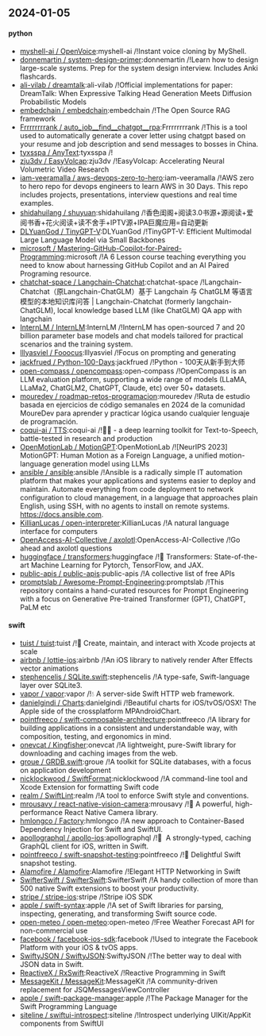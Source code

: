 ## 2024-01-05

#### python
* [myshell-ai / OpenVoice](https://github.com/myshell-ai/OpenVoice):myshell-ai /!Instant voice cloning by MyShell.
* [donnemartin / system-design-primer](https://github.com/donnemartin/system-design-primer):donnemartin /!Learn how to design large-scale systems. Prep for the system design interview. Includes Anki flashcards.
* [ali-vilab / dreamtalk](https://github.com/ali-vilab/dreamtalk):ali-vilab /!Official implementations for paper: DreamTalk: When Expressive Talking Head Generation Meets Diffusion Probabilistic Models
* [embedchain / embedchain](https://github.com/embedchain/embedchain):embedchain /!The Open Source RAG framework
* [Frrrrrrrrank / auto_job__find__chatgpt__rpa](https://github.com/Frrrrrrrrank/auto_job__find__chatgpt__rpa):Frrrrrrrrank /!This is a tool used to automatically generate a cover letter using chatgpt based on your resume and job description and send messages to bosses in China.
* [tyxsspa / AnyText](https://github.com/tyxsspa/AnyText):tyxsspa /!
* [zju3dv / EasyVolcap](https://github.com/zju3dv/EasyVolcap):zju3dv /!EasyVolcap: Accelerating Neural Volumetric Video Research
* [iam-veeramalla / aws-devops-zero-to-hero](https://github.com/iam-veeramalla/aws-devops-zero-to-hero):iam-veeramalla /!AWS zero to hero repo for devops engineers to learn AWS in 30 Days. This repo includes projects, presentations, interview questions and real time examples.
* [shidahuilang / shuyuan](https://github.com/shidahuilang/shuyuan):shidahuilang /!香色闺阁+阅读3.0书源+源阅读+爱阅书香+花火阅读+读不舍手+IPTV源+IPA巨魔应用=自动更新
* [DLYuanGod / TinyGPT-V](https://github.com/DLYuanGod/TinyGPT-V):DLYuanGod /!TinyGPT-V: Efficient Multimodal Large Language Model via Small Backbones
* [microsoft / Mastering-GitHub-Copilot-for-Paired-Programming](https://github.com/microsoft/Mastering-GitHub-Copilot-for-Paired-Programming):microsoft /!A 6 Lesson course teaching everything you need to know about harnessing GitHub Copilot and an AI Paired Programing resource.
* [chatchat-space / Langchain-Chatchat](https://github.com/chatchat-space/Langchain-Chatchat):chatchat-space /!Langchain-Chatchat（原Langchain-ChatGLM）基于 Langchain 与 ChatGLM 等语言模型的本地知识库问答 | Langchain-Chatchat (formerly langchain-ChatGLM), local knowledge based LLM (like ChatGLM) QA app with langchain
* [InternLM / InternLM](https://github.com/InternLM/InternLM):InternLM /!InternLM has open-sourced 7 and 20 billion parameter base models and chat models tailored for practical scenarios and the training system.
* [lllyasviel / Fooocus](https://github.com/lllyasviel/Fooocus):lllyasviel /!Focus on prompting and generating
* [jackfrued / Python-100-Days](https://github.com/jackfrued/Python-100-Days):jackfrued /!Python - 100天从新手到大师
* [open-compass / opencompass](https://github.com/open-compass/opencompass):open-compass /!OpenCompass is an LLM evaluation platform, supporting a wide range of models (LLaMA, LLaMa2, ChatGLM2, ChatGPT, Claude, etc) over 50+ datasets.
* [mouredev / roadmap-retos-programacion](https://github.com/mouredev/roadmap-retos-programacion):mouredev /!Ruta de estudio basada en ejercicios de código semanales en 2024 de la comunidad MoureDev para aprender y practicar lógica usando cualquier lenguaje de programación.
* [coqui-ai / TTS](https://github.com/coqui-ai/TTS):coqui-ai /!🐸💬 - a deep learning toolkit for Text-to-Speech, battle-tested in research and production
* [OpenMotionLab / MotionGPT](https://github.com/OpenMotionLab/MotionGPT):OpenMotionLab /![NeurIPS 2023] MotionGPT: Human Motion as a Foreign Language, a unified motion-language generation model using LLMs
* [ansible / ansible](https://github.com/ansible/ansible):ansible /!Ansible is a radically simple IT automation platform that makes your applications and systems easier to deploy and maintain. Automate everything from code deployment to network configuration to cloud management, in a language that approaches plain English, using SSH, with no agents to install on remote systems. https://docs.ansible.com.
* [KillianLucas / open-interpreter](https://github.com/KillianLucas/open-interpreter):KillianLucas /!A natural language interface for computers
* [OpenAccess-AI-Collective / axolotl](https://github.com/OpenAccess-AI-Collective/axolotl):OpenAccess-AI-Collective /!Go ahead and axolotl questions
* [huggingface / transformers](https://github.com/huggingface/transformers):huggingface /!🤗 Transformers: State-of-the-art Machine Learning for Pytorch, TensorFlow, and JAX.
* [public-apis / public-apis](https://github.com/public-apis/public-apis):public-apis /!A collective list of free APIs
* [promptslab / Awesome-Prompt-Engineering](https://github.com/promptslab/Awesome-Prompt-Engineering):promptslab /!This repository contains a hand-curated resources for Prompt Engineering with a focus on Generative Pre-trained Transformer (GPT), ChatGPT, PaLM etc

#### swift
* [tuist / tuist](https://github.com/tuist/tuist):tuist /!🚀 Create, maintain, and interact with Xcode projects at scale
* [airbnb / lottie-ios](https://github.com/airbnb/lottie-ios):airbnb /!An iOS library to natively render After Effects vector animations
* [stephencelis / SQLite.swift](https://github.com/stephencelis/SQLite.swift):stephencelis /!A type-safe, Swift-language layer over SQLite3.
* [vapor / vapor](https://github.com/vapor/vapor):vapor /!💧 A server-side Swift HTTP web framework.
* [danielgindi / Charts](https://github.com/danielgindi/Charts):danielgindi /!Beautiful charts for iOS/tvOS/OSX! The Apple side of the crossplatform MPAndroidChart.
* [pointfreeco / swift-composable-architecture](https://github.com/pointfreeco/swift-composable-architecture):pointfreeco /!A library for building applications in a consistent and understandable way, with composition, testing, and ergonomics in mind.
* [onevcat / Kingfisher](https://github.com/onevcat/Kingfisher):onevcat /!A lightweight, pure-Swift library for downloading and caching images from the web.
* [groue / GRDB.swift](https://github.com/groue/GRDB.swift):groue /!A toolkit for SQLite databases, with a focus on application development
* [nicklockwood / SwiftFormat](https://github.com/nicklockwood/SwiftFormat):nicklockwood /!A command-line tool and Xcode Extension for formatting Swift code
* [realm / SwiftLint](https://github.com/realm/SwiftLint):realm /!A tool to enforce Swift style and conventions.
* [mrousavy / react-native-vision-camera](https://github.com/mrousavy/react-native-vision-camera):mrousavy /!📸 A powerful, high-performance React Native Camera library.
* [hmlongco / Factory](https://github.com/hmlongco/Factory):hmlongco /!A new approach to Container-Based Dependency Injection for Swift and SwiftUI.
* [apollographql / apollo-ios](https://github.com/apollographql/apollo-ios):apollographql /!📱  A strongly-typed, caching GraphQL client for iOS, written in Swift.
* [pointfreeco / swift-snapshot-testing](https://github.com/pointfreeco/swift-snapshot-testing):pointfreeco /!📸 Delightful Swift snapshot testing.
* [Alamofire / Alamofire](https://github.com/Alamofire/Alamofire):Alamofire /!Elegant HTTP Networking in Swift
* [SwifterSwift / SwifterSwift](https://github.com/SwifterSwift/SwifterSwift):SwifterSwift /!A handy collection of more than 500 native Swift extensions to boost your productivity.
* [stripe / stripe-ios](https://github.com/stripe/stripe-ios):stripe /!Stripe iOS SDK
* [apple / swift-syntax](https://github.com/apple/swift-syntax):apple /!A set of Swift libraries for parsing, inspecting, generating, and transforming Swift source code.
* [open-meteo / open-meteo](https://github.com/open-meteo/open-meteo):open-meteo /!Free Weather Forecast API for non-commercial use
* [facebook / facebook-ios-sdk](https://github.com/facebook/facebook-ios-sdk):facebook /!Used to integrate the Facebook Platform with your iOS & tvOS apps.
* [SwiftyJSON / SwiftyJSON](https://github.com/SwiftyJSON/SwiftyJSON):SwiftyJSON /!The better way to deal with JSON data in Swift.
* [ReactiveX / RxSwift](https://github.com/ReactiveX/RxSwift):ReactiveX /!Reactive Programming in Swift
* [MessageKit / MessageKit](https://github.com/MessageKit/MessageKit):MessageKit /!A community-driven replacement for JSQMessagesViewController
* [apple / swift-package-manager](https://github.com/apple/swift-package-manager):apple /!The Package Manager for the Swift Programming Language
* [siteline / swiftui-introspect](https://github.com/siteline/swiftui-introspect):siteline /!Introspect underlying UIKit/AppKit components from SwiftUI
